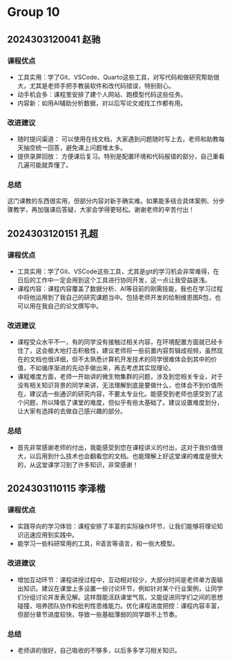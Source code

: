 # Group 10


## 2024303120041 赵驰

### 课程优点

- 工具实用：学了Git、VSCode、Quarto这些工具，对写代码和做研究帮助很大，尤其是老师手把手教装软件和改代码错误，特别耐心。
- 动手机会多：课程里安排了建个人网站、跑模型代码这些任务。
- 内容新：如用AI辅助分析数据，对以后写论文或找工作都有用。

### 改进建议

- 随时提问渠道：
    可以使用在线文档，大家遇到问题随时写上去，老师和助教每天抽空统一回答，避免课上问题堆太多。
- 提供录屏回放：
    方便课后复习。特别是配置环境和代码报错的部分，自己重看几遍可能就弄懂了。

### 总结

这门课教的东西很实用，但部分内容对新手确实难。如果能多结合具体案例、分步骤教学，再加强课后答疑，大家会学得更轻松。谢谢老师的辛苦付出！

## 2024303120151 孔超

### 课程优点

- 工具实用：学了Git、VSCode这些工具，尤其是git的学习机会非常难得，在日后的工作中一定会用到这个工具进行协同开发，这一点让我受益匪浅。
- 课程内容：课程内容覆盖了数据分析、AI等目前的刚需技能，我也在学习过程中将他运用到了我自己的研究课题当中。包括老师开发的绘制维恩图R包，也可以用在我自己的论文撰写中。

### 改进建议

- 课程受众水平不一，有的同学没有接触过相关内容，在环境配置方面就已经卡住了，这会极大地打击积极性，建议老师将一些前置内容剪辑成视频，虽然现在的文档也很详细，但不太熟悉计算机开发技术的同学很难体会到其中的价值，不如循序渐进的先动手做出来，再去考虑其实现理论。
- 课程难度方面，老师一开始讲的微生物集群的问题，涉及到您相关专业，对于没有相关知识背景的同学来讲，无法理解到底是要做什么，也体会不到价值所在，建议选一些通识的研究内容，不要太专业化。能感受到老师也感受到了这个问题，所以降低了课堂的难度，但似乎有些太基础了。建议设置难度划分，让大家有选择的去做自己感兴趣的部分。

### 总结
- 首先非常感谢老师的付出，我能感受到您在课程讲义的付出，这对于我价值很大，以后用到什么技术也会翻看您的文档。也能理解上好这堂课的难度是很大的，从这堂课学习到了许多知识，非常感谢！

 ## 2024303110115 李泽楷

### 课程优点

- 实践导向的学习体验：课程安排了丰富的实际操作环节，让我们能够将理论知识迅速应用到实践中。
- 能学习一些科研常用的工具，R语言等语言，和一些大模型。

### 改进建议
- 增加互动环节：课程讲授过程中，互动相对较少，大部分时间是老师单方面输出知识。建议在课堂上多设置一些讨论环节，例如针对某个行业案例，让同学们分组讨论并发表见解。这样既能活跃课堂气氛，又能促进同学们之间的思想碰撞，培养团队协作和批判性思维能力。​优化课程进度把控：课程内容丰富，但部分章节进度较快，导致一些基础薄弱的同学跟不上节奏。

### 总结
- 老师讲的很好，自己吸收的不够多，以后多多学习相关知识。

